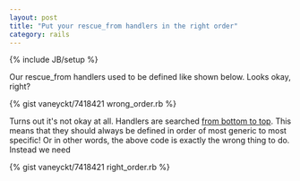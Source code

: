 ```yaml
---
layout: post
title: "Put your rescue_from handlers in the right order"
category: rails
---
```

{% include JB/setup %}

Our rescue_from handlers used to be defined like shown below. Looks okay, right?

{% gist vaneyckt/7418421 wrong_order.rb %}

Turns out it's not okay at all. Handlers are searched [from bottom to top](http://apidock.com/rails/ActiveSupport/Rescuable/ClassMethods/rescue_from). This means that they should always be defined in order of most generic to most specific! Or in other words, the above code is exactly the wrong thing to do. Instead we need

{% gist vaneyckt/7418421 right_order.rb %}
